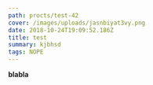 ```yaml
---
path: procts/test-42
cover: /images/uploads/jasnbiyat3vy.png
date: 2018-10-24T19:09:52.186Z
title: test
summary: kjbhsd
tags: NOPE
---
```

**blabla**
